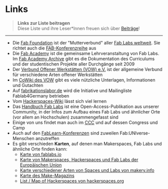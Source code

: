 # Links

> **Links zur Liste beitragen**   
>Diese Liste und ihre Leser\*Innen freuen sich über [Beiträge](beitragen.md)!
---

- Die [Fab Foundation](https://fabfoundation.org/) ist der "Mutterverbund" aller [Fab Labs weltweit](https://fablabs.io/). Sie richtet auch die [FAB-Konferenzreihe](https://fabevent.org/) aus
- Die [Fab Academy](https://fabacademy.org/) ist die gemeinsame Lehrveranstaltung von Fab Labs. Im [Fab Academy Archive](https://fabacademy.org/archive/) gibt es die Dokumentation des Curriculums und der studentischen Projekte aller Durchgänge seit 2009
- Der [Verbund Offener Werkstätten (VOW) e.V.](https://www.offene-werkstaetten.org/) ist der allgemeine Verbund für verschiedene Arten offener Werkstätten
- Im [CoWiki des VOW](https://www.offene-werkstaetten.org/cowiki) gibt es viele nützliche Unterlagen, Informationen und Gutachten
- Auf [fabrikationslabor.de](www.fabrikationslabor.de) wird die Initiative und Mailingliste Fablab4Germany betrieben
- Vom [Hackerspaces-Wiki](https://wiki.hackerspaces.org/) lässt sich viel lernen
- Das [Handbuch Fab Labs](https://www.bombini-verlag.de/shop/handbuch-fab-labs/) ist eine Open-Access-Publikation aus unserer Community, in der Infos zum Aufbau eines Fab Labs und ähnlicher Orte (vor allem an Hochschulen) zusammengefasst sind
- Einige von uns findet man auch im [CCC](https://www.ccc.de/) und auf dessen Congress und Camp
- Auch auf den [FabLearn-Konferenzen](https://fablearn.org/) sind zuweilen Fab:UNIverse-Menschen anzutreffen
- Es gibt verschieden **Karten**, auf denen man Makerspaces, Fab Labs und ähnliche Orte finden kann:
	- [Karte von fablabs.io](https://www.fablabs.io/labs/map)
	- [Karte von Makerspaces, Hackerspaces und Fab Labs der Europäischen  Union](https://cop-demos.jrc.ec.europa.eu/navigator/eu-makerspaces-map)
	- [Karte verschiedener Arten von Spaces und Labs von makery.info](https://www.makery.info/en/map-labs/)
	- [Karte des Make-Magazins](https://maker-faire.de/makerspaces/)
	- [List / Map of Hackerspaces von hackerspaces.org](https://wiki.hackerspaces.org/List_of_Hacker_Spaces)